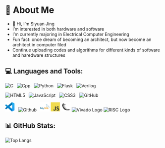 # 💫 About Me
- 👋 Hi, I’m Siyuan Jing
-  I’m interested in both hardware and software
- I’m currently majoring in Electrical Computer Engineering 
- Fun fact: once dream of becoming an architect, but now become an architect in computer filed
- Continue uploading codes and algorithms for different kinds of software and haredware structures

## 💻 Languages and Tools:

![C](https://img.shields.io/badge/-C-black?logo=c&style=social)&nbsp;&nbsp;
![Cpp](https://img.shields.io/badge/-Cpp-black?logo=c%2B%2B&style=social)&nbsp;&nbsp;
![Python](https://img.shields.io/badge/-Python-black?logo=Python&style=social)&nbsp;&nbsp;
![Flask](https://img.shields.io/badge/-Flask-yellow?logo=Flask&style=social)&nbsp;&nbsp;
![Verilog](https://img.shields.io/badge/-Verilog-yellow?logo=V&style=social)&nbsp;&nbsp;

![HTML5](https://img.shields.io/badge/-HTML5-black?logo=html5&style=social)&nbsp;&nbsp;
![JavaScript](https://img.shields.io/badge/-JavaScript-black?logo=javascript&style=social)&nbsp;&nbsp;
![CSS3](https://img.shields.io/badge/-CSS3-black?logo=css3&style=social)&nbsp;&nbsp;
![GitHub](https://img.shields.io/badge/-GitHub-black?logo=github&style=social)&nbsp;&nbsp;

<img src="https://raw.githubusercontent.com/devicons/devicon/1119b9f84c0290e0f0b38982099a2bd027a48bf1/icons/vscode/vscode-original.svg" alt="VSCode" width="30" height="30"/> &nbsp;
<img src="https://https://github.com/ChingSsuyuan/Flexium/blob/9afd4967c69f386ec82487da61afd20eb1e71ae1/GitHub_Invertocat_Logo.svg.png" alt="Github" width="30" height="30"/> &nbsp; 
<img src="https://raw.githubusercontent.com/devicons/devicon/master/icons/mysql/mysql-original-wordmark.svg" alt="mysql" width="30" height="30" />
<img src="https://raw.githubusercontent.com/devicons/devicon/master/icons/javascript/javascript-original.svg" alt="javascript" width="30" height="30" />
<img src="https://raw.githubusercontent.com/devicons/devicon/master/icons/flask/flask-original.svg" alt="javascript" width="30" height="30" />
<img src="https://github.com/ChingSsuyuan/Flexium/blob/8d425aab370cd45a1b93e01ae1b3fc13cdedc22f/XilinxVivado_Logo.jpg" alt="Vivado Logo" width="100" height="35"/>
<img src=https://github.com/ChingSsuyuan/Flexium/blob/e89aed3900531dd2786501271b001727dae63314/RISC-V-logo.svg.png alt="RISC Logo" width="120" height="30"/>
## 📊 GitHub Stats:
![Top Langs](https://github-readme-stats.vercel.app/api/top-langs/?username=ChingSsuyuan&langs_count=8&theme=default)

